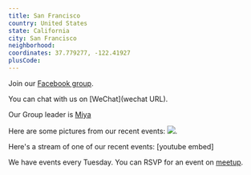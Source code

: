 ```yaml
---
title: San Francisco
country: United States
state: California
city: San Francisco
neighborhood: 
coordinates: 37.779277, -122.41927
plusCode:
---
```

Join our [Facebook group](https://www.facebook.com/groups/free.code.camp.san.francisco).

You can chat with us on [WeChat](wechat URL).

Our Group leader is [Miya](freecodecamp.org/miya)

Here are some pictures from our recent events:
![](https://scontent-dft4-2.xx.fbcdn.net/v/t31.0-8/14379799_10154543981983588_5619695716027645878_o.jpg?oh=7465f28a4752a15d934e5cfee8bcef66&oe=5950D0DD).

Here's a stream of one of our recent events:
[youtube embed]

We have events every Tuesday. You can RSVP for an event on [meetup](meetupurl).
